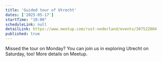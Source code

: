 ```yaml
---
title: 'Guided tour of Utrecht'
dates: ['2025-05-17']
startTime: "10:00"
scheduleLink: null
detailLink: https://www.meetup.com/rust-nederland/events/307522004
published: true
---
```


Missed the tour on Monday? You can join us in exploring Utrecht on Saturday, too! More details on Meetup.
